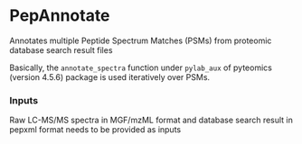# PepAnnotate
Annotates multiple Peptide Spectrum Matches (PSMs) from proteomic database search result files

Basically, the `annotate_spectra` function under `pylab_aux` of pyteomics (version 4.5.6) package is used iteratively over PSMs.

### Inputs
Raw LC-MS/MS spectra in MGF/mzML format and database search result in pepxml format needs to be provided as inputs
